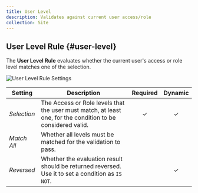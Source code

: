 ```yaml
---
title: User Level
description: Validates against current user access/role
collection: Site
---
```


## User Level Rule {#user-level}

<div class="tm-resource-icon">
    <!--@include: ../assets/rules/rule-user-level.svg-->
</div>

The **User Level Rule** evaluates whether the current user's access or role level matches one of the selection.

![User Level Rule Settings](./assets/rules/rule-user-level.webp)

| Setting | Description | Required | Dynamic |
| --- | --- | :---: | :---: |
| *Selection* | The Access or Role levels that the user must match, at least one, for the condition to be considered valid. | &#x2713; | &#x2713; |
| *Match All* | Whether all levels must be matched for the validation to pass. |
| *Reversed* | Whether the evaluation result should be returned reversed. Use it to set a condition as `IS NOT`. | | &#x2713; |
<!--@include: ./advanced-rule-settings-->
